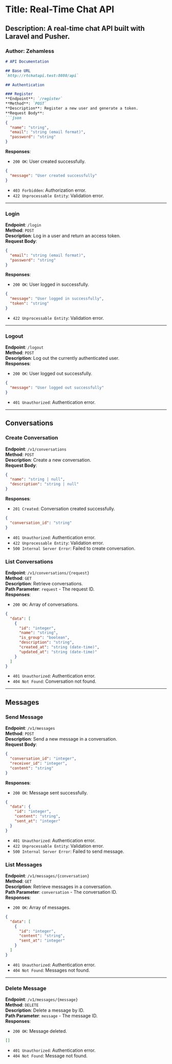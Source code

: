  # Title: Real-Time Chat API
 ## Description: A real-time chat API built with Laravel and Pusher.
 ### Author: Zehamless

```markdown
# API Documentation

## Base URL
`http://rtchatapi.test:8080/api`

## Authentication

### Register
**Endpoint**: `/register`  
**Method**: `POST`  
**Description**: Register a new user and generate a token.  
**Request Body**:
```json
{
  "name": "string",
  "email": "string (email format)",
  "password": "string"
}
```
**Responses**:
- `200 OK`: User created successfully.
```json
{
  "message": "User created successfully"
}
```
- `403 Forbidden`: Authorization error.
- `422 Unprocessable Entity`: Validation error.

---

### Login
**Endpoint**: `/login`  
**Method**: `POST`  
**Description**: Log in a user and return an access token.  
**Request Body**:
```json
{
  "email": "string (email format)",
  "password": "string"
}
```
**Responses**:
- `200 OK`: User logged in successfully.
```json
{
  "message": "User logged in successfully",
  "token": "string"
}
```
- `422 Unprocessable Entity`: Validation error.

---

### Logout
**Endpoint**: `/logout`  
**Method**: `POST`  
**Description**: Log out the currently authenticated user.  
**Responses**:
- `200 OK`: User logged out successfully.
```json
{
  "message": "User logged out successfully"
}
```
- `401 Unauthorized`: Authentication error.

---

## Conversations

### Create Conversation
**Endpoint**: `/v1/conversations`  
**Method**: `POST`  
**Description**: Create a new conversation.  
**Request Body**:
```json
{
  "name": "string | null",
  "description": "string | null"
}
```
**Responses**:
- `201 Created`: Conversation created successfully.
```json
{
  "conversation_id": "string"
}
```
- `401 Unauthorized`: Authentication error.
- `422 Unprocessable Entity`: Validation error.
- `500 Internal Server Error`: Failed to create conversation.

### List Conversations
**Endpoint**: `/v1/conversations/{request}`  
**Method**: `GET`  
**Description**: Retrieve conversations.  
**Path Parameter**: `request` - The request ID.  
**Responses**:
- `200 OK`: Array of conversations.
```json
{
  "data": [
    {
      "id": "integer",
      "name": "string",
      "is_group": "boolean",
      "description": "string",
      "created_at": "string (date-time)",
      "updated_at": "string (date-time)"
    }
  ]
}
```
- `401 Unauthorized`: Authentication error.
- `404 Not Found`: Conversation not found.

---

## Messages

### Send Message
**Endpoint**: `/v1/messages`  
**Method**: `POST`  
**Description**: Send a new message in a conversation.  
**Request Body**:
```json
{
  "conversation_id": "integer",
  "receiver_id": "integer",
  "content": "string"
}
```
**Responses**:
- `200 OK`: Message sent successfully.
```json
{
  "data": {
    "id": "integer",
    "content": "string",
    "sent_at": "integer"
  }
}
```
- `401 Unauthorized`: Authentication error.
- `422 Unprocessable Entity`: Validation error.
- `500 Internal Server Error`: Failed to send message.

### List Messages
**Endpoint**: `/v1/messages/{conversation}`  
**Method**: `GET`  
**Description**: Retrieve messages in a conversation.  
**Path Parameter**: `conversation` - The conversation ID.  
**Responses**:
- `200 OK`: Array of messages.
```json
{
  "data": [
    {
      "id": "integer",
      "content": "string",
      "sent_at": "integer"
    }
  ]
}
```
- `401 Unauthorized`: Authentication error.
- `404 Not Found`: Messages not found.

---

### Delete Message
**Endpoint**: `/v1/messages/{message}`  
**Method**: `DELETE`  
**Description**: Delete a message by ID.  
**Path Parameter**: `message` - The message ID.  
**Responses**:
- `200 OK`: Message deleted.
```json
[]
```
- `401 Unauthorized`: Authentication error.
- `404 Not Found`: Message not found.
```
